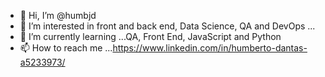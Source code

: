 - 👋 Hi, I’m @humbjd
- 👀 I’m interested in front and back end, Data Science, QA and DevOps ...
- 🌱 I’m currently learning ...QA, Front End, JavaScript and Python
- 📫 How to reach me ...https://www.linkedin.com/in/humberto-dantas-a5233973/

<!---
humbjd/humbjd is a ✨ special ✨ repository because its `README.md` (this file) appears on your GitHub profile.
You can click the Preview link to take a look at your changes.
--->
